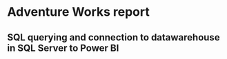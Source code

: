 # Adventure Works report
## SQL querying and connection to datawarehouse in SQL Server to Power BI

